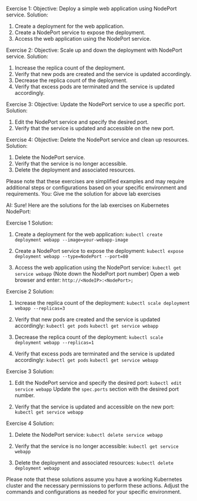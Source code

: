 

Exercise 1:
Objective: Deploy a simple web application using NodePort service.
Solution:
1. Create a deployment for the web application.
2. Create a NodePort service to expose the deployment.
3. Access the web application using the NodePort service.

Exercise 2:
Objective: Scale up and down the deployment with NodePort service.
Solution:
1. Increase the replica count of the deployment.
2. Verify that new pods are created and the service is updated accordingly.
3. Decrease the replica count of the deployment.
4. Verify that excess pods are terminated and the service is updated accordingly.

Exercise 3:
Objective: Update the NodePort service to use a specific port.
Solution:
1. Edit the NodePort service and specify the desired port.
2. Verify that the service is updated and accessible on the new port.


Exercise 4:
Objective: Delete the NodePort service and clean up resources.
Solution:
1. Delete the NodePort service.
2. Verify that the service is no longer accessible.
3. Delete the deployment and associated resources.

Please note that these exercises are simplified examples and may require additional steps or configurations based on your specific environment and requirements.
You: Give me the solution for above lab exercises

AI: Sure! Here are the solutions for the lab exercises on Kubernetes NodePort:

Exercise 1 Solution:
1. Create a deployment for the web application:
`kubectl create deployment webapp --image=your-webapp-image`

2. Create a NodePort service to expose the deployment:
`kubectl expose deployment webapp --type=NodePort --port=80`

3. Access the web application using the NodePort service:
`kubectl get service webapp` (Note down the NodePort port number)
Open a web browser and enter: `http://<NodeIP>:<NodePort>;`

Exercise 2 Solution:
1. Increase the replica count of the deployment:
`kubectl scale deployment webapp --replicas=3`

2. Verify that new pods are created and the service is updated accordingly:
`kubectl get pods`
`kubectl get service webapp`

3. Decrease the replica count of the deployment:
`kubectl scale deployment webapp --replicas=1`

4. Verify that excess pods are terminated and the service is updated accordingly:
`kubectl get pods`
`kubectl get service webapp`

Exercise 3 Solution:
1. Edit the NodePort service and specify the desired port:
`kubectl edit service webapp`
Update the `spec.ports` section with the desired port number.

2. Verify that the service is updated and accessible on the new port:
`kubectl get service webapp`

Exercise 4 Solution:
1. Delete the NodePort service:
`kubectl delete service webapp`

2. Verify that the service is no longer accessible:
`kubectl get service webapp`

3. Delete the deployment and associated resources:
`kubectl delete deployment webapp`

Please note that these solutions assume you have a working Kubernetes cluster and the necessary permissions to perform these actions. Adjust the commands and configurations as needed for your specific environment.

